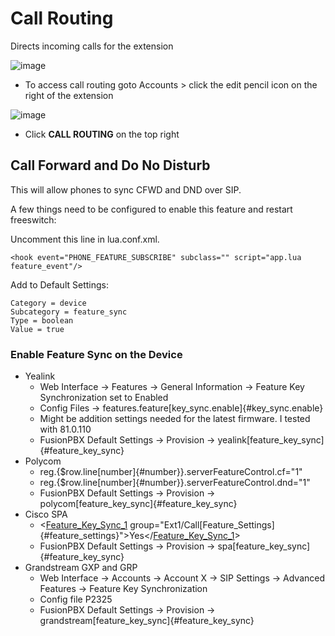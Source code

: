 # Call Routing

Directs incoming calls for the extension

![image](../_static/images/fusionpbx_call_routing1.jpg)

-   To access call routing goto Accounts \> click the edit pencil icon
    on the right of the extension

![image](../_static/images/fusionpbx_call_routing.jpg)

-   Click **CALL ROUTING** on the top right

## Call Forward and Do No Disturb

This will allow phones to sync CFWD and DND over SIP.

A few things need to be configured to enable this feature and restart
freeswitch:

Uncomment this line in lua.conf.xml.

    <hook event="PHONE_FEATURE_SUBSCRIBE" subclass="" script="app.lua feature_event"/>

Add to Default Settings:

    Category = device
    Subcategory = feature_sync
    Type = boolean
    Value = true

### Enable Feature Sync on the Device

-   Yealink
    -   Web Interface -\> Features -\> General Information -\> Feature
        Key Synchronization set to Enabled
    -   Config Files -\>
        features.feature[key_sync.enable]{#key_sync.enable}
    -   Might be addition settings needed for the latest firmware. I
        tested with 81.0.110
    -   FusionPBX Default Settings -\> Provision -\>
        yealink[feature_key_sync]{#feature_key_sync}
-   Polycom
    -   reg.{\$row.line[number]{#number}}.serverFeatureControl.cf=\"1\"
    -   reg.{\$row.line[number]{#number}}.serverFeatureControl.dnd=\"1\"
    -   FusionPBX Default Settings -\> Provision -\>
        polycom[feature_key_sync]{#feature_key_sync}
-   Cisco SPA
    -   \<[Feature_Key_Sync_1]()
        group=\"Ext1/Call[Feature_Settings]{#feature_settings}\"\>Yes\</[Feature_Key_Sync_1]()\>
    -   FusionPBX Default Settings -\> Provision -\>
        spa[feature_key_sync]{#feature_key_sync}
-   Grandstream GXP and GRP
    -   Web Interface -\> Accounts -\> Account X -\> SIP Settings -\>
        Advanced Features -\> Feature Key Synchronization
    -   Config file P2325
    -   FusionPBX Default Settings -\> Provision -\>
        grandstream[feature_key_sync]{#feature_key_sync}
